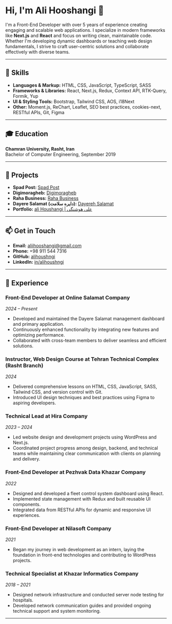 # Hi, I'm Ali Hooshangi 👋

I'm a Front-End Developer with over 5 years of experience creating engaging and scalable web applications. I specialize in modern frameworks like **Next.js** and **React** and focus on writing clean, maintainable code. Whether I'm developing dynamic dashboards or teaching web design fundamentals, I strive to craft user-centric solutions and collaborate effectively with diverse teams.

---

## 🚀 Skills

- **Languages & Markup:** HTML, CSS, JavaScript, TypeScript, SASS
- **Frameworks & Libraries:** React, Next.js, Redux, Context API, RTK-Query, Formik, Yup
- **UI & Styling Tools:** Bootstrap, Tailwind CSS, AOS, i18Next
- **Other:** Moment.js, ReChart, Leaflet, SEO best practices, cookies-next, RESTful APIs, Git, Figma

---

## 🎓 Education

**Chamran University, Rasht, Iran**  
Bachelor of Computer Engineering, September 2019

---

## 📁 Projects

- **Spad Post:** [Spad Post](https://spadpost.ir/)
- **Digimoragheb:** [Digimoragheb](https://www.digimoragheb.com/)
- **Raha Business:** [Raha Business](https://rahabusiness.com/)
- **Dayere Salamat (دایره سلامت):** [Dayereh Salamat](https://dayereh-salamat.ir/)
- **Portfolio:** [ali Houshangi | علی هوشنگی](https://portfolio-v2-orcin-phi.vercel.app/)

---

## 📫 Get in Touch

- **Email:** [aliihooshangi@gmail.com](mailto:aliihooshangi@gmail.com)
- **Phone:** +98 911 544 7316
- **GitHub:** [alihoushngi](https://github.com/alihoushngi)
- **LinkedIn:** [in/alihoushngi](https://www.linkedin.com/in/alihoushngi)

---

## 💼 Experience

### Front-End Developer at Online Salamat Company  
*2024 – Present*  
- Developed and maintained the Dayere Salamat management dashboard and primary application.  
- Continuously enhanced functionality by integrating new features and optimizing performance.  
- Collaborated with cross-team members to deliver seamless and efficient solutions.

### Instructor, Web Design Course at Tehran Technical Complex (Rasht Branch)  
*2024*  
- Delivered comprehensive lessons on HTML, CSS, JavaScript, SASS, Tailwind CSS, and version control with Git.
- Introduced UI design techniques and best practices using Figma to aspiring developers.

### Technical Lead at Hira Company  
*2023 – 2024*  
- Led website design and development projects using WordPress and Next.js.  
- Coordinated project progress among design, backend, and technical teams while maintaining clear communication with clients on planning and delivery.

### Front-End Developer at Pezhvak Data Khazar Company  
*2022*  
- Designed and developed a fleet control system dashboard using React.  
- Implemented state management with Redux and built reusable UI components.  
- Integrated data from RESTful APIs for dynamic and responsive UI experiences.

### Front-End Developer at Nilasoft Company  
*2021*  
- Began my journey in web development as an intern, laying the foundation in front-end technologies and contributing to WordPress projects.

### Technical Specialist at Khazar Informatics Company  
*2018 – 2021*  
- Designed network infrastructure and conducted server node testing for hospitals.  
- Developed network communication guides and provided ongoing technical support and system monitoring.

---
